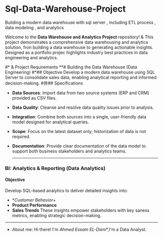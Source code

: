 # Sql-Data-Warehouse-Project
Building a modern data warehouse with sql server , including ETL process , data modeling , and analytics

Welcome to the **Data Warehouse and Analytics Project** repository! &
This project demonstrates a comprehensive data warehousing and analytics solution, fron building a data warehouse to generating actionable insights. Designed as a portfolio projec highlights industry best practices in data engineering and analytics.

#* & Project Requirements
**# Building the Data Warehouse (Data Engineering)
#*## Objective
Develop a modern data warehouse using SQL Server to consolidate sales data, enabling analytical reporting and informed decision-making.
#井## Specifications
- **Data Sources**: Import data from two source systems (ERP and CRM) provided as CSV files.
- **Data Quality**: Cleanse and resolve data quality issues prior to analysis.
- **Integration**: Combine both sources into a single, user-friendly data model designed for analytical queries.
- **Scope**: Focus on the latest dataset only; historization of data is not required.
- **Documentation**: Provide clear documentation of the data model to support both business stakeholders and analytics teams.

  -------
### BI: Analytics & Reporting (Data Analytics)
#### Objective
Develop SQL-based analytics to deliver detailed insights into:
- **Customer Behavior*+
- **Product Performance**
- **Sales Trends**
These insights empower stakeholders with key
saness metrics, enabling strategic decision-making.

 -------
* About me:
Hi there! I'm *Ahmed Essam EL-Dieni**,I'm a Data Analyst.


